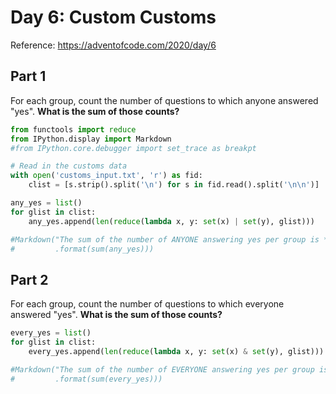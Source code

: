 # Day 6: Custom Customs

Reference: https://adventofcode.com/2020/day/6

## Part 1

For each group, count the number of questions to which anyone answered "yes". **What is the sum of those counts?**


```python
from functools import reduce
from IPython.display import Markdown
#from IPython.core.debugger import set_trace as breakpt
```


```python
# Read in the customs data
with open('customs_input.txt', 'r') as fid:
    clist = [s.strip().split('\n') for s in fid.read().split('\n\n')]
```


```python
any_yes = list()
for glist in clist:
    any_yes.append(len(reduce(lambda x, y: set(x) | set(y), glist)))
```


```python
#Markdown("The sum of the number of ANYONE answering yes per group is **{}**"
#         .format(sum(any_yes)))
```

## Part 2

For each group, count the number of questions to which everyone answered "yes". **What is the sum of those counts?**


```python
every_yes = list()
for glist in clist:
    every_yes.append(len(reduce(lambda x, y: set(x) & set(y), glist)))
```


```python
#Markdown("The sum of the number of EVERYONE answering yes per group is **{}**"
#         .format(sum(every_yes)))
```


```python

```
